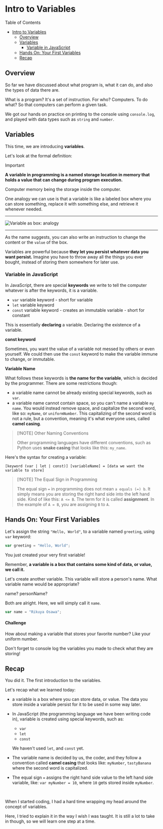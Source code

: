 # Intro to Variables

Table of Contents

- [Intro to Variables](#intro-to-variables)
  - [Overview](#overview)
  - [Variables](#variables)
    - [Variable in JavaScript](#variable-in-javascript)
  - [Hands On: Your First Variables](#hands-on-your-first-variables)
  - [Recap](#recap)

## Overview

So far we have discussed about what program is, what it can do, and also the types of data there are.

What is a program? It's a set of instruction. For who? Computers. To do what? So that computers can perform a given task.

We got our hands on practice on printing to the console using `console.log`, and played with data types such as `string` and `number`.

## Variables

This time, we are introducing **variables**.

Let's look at the formal definition:

> [!IMPORTANT]
>
> **A variable in programming is a named storage location in memory that holds a value that can change during program execution.**

Computer memory being the storage inside the computer.

One analogy we can use is that a variable is like a labeled box where you can store something, replace it with something else, and retrieve it whenever needed.

---

![Variable as box: analogy](https://miro.medium.com/v2/resize:fit:1400/1*Px7h03Ih7B5QZu4KQpSEoQ.png)

---

As the name suggests, you can also write an instruction to change the content or the `value` of the box.

Variables are powerful because **they let you persist whatever data you want persist.** Imagine you have to throw away all the things you ever bought, instead of storing them somewhere for later use.

### Variable in JavaScript

In JavaScript, there are special **keywords** we write to tell the computer whatever is after the keywords, it is a variable.

- `var` variable keyword - short for variable
- `let` variable keyword
- `const` variable keyword - creates an immutable variable - short for constant

This is essentially **declaring** a variable. Declaring the existence of a variable.

**const keyword**

Sometimes, you want the value of a variable not messed by others or even yourself. We could then use the `const` keyword to make the variable immune to change, or immutable.

**Variable Name**

What follows these keywords is **the name for the variable**, which is decided by the programmer. There are some restrictions though:

- a variable name cannot be already existing special keywords, such as `var`.
- a variable name cannot contain space, so you can't name a variable `my name`. You would instead remove space, and capitalize the second word, like so: `myName`, or `uniformNumber`. This capitalizing of the second word is not a rule, but a convention, meaning it's what everyone uses, called **camel casing**.

> [!NOTE] Other Naming Conventions
>
> Other programming languages have different conventions, such as Python uses **snake casing** that looks like this: `my_name`.

Here's the syntax for creating a variable:

```
[keyword (var | let | const)] [variableName] = [data we want the variable to store]
```

> [!NOTE] The Equal Sign in Programming
>
> The equal sign `=` in programming does not mean `a equals (=) b`. It simply means you are storing the right hand side into the left hand side. Kind of like this:
> `A <= B`. The term for it is called **assignment**. In the example of `A = B`, you are assigning `B` to `A`.

## Hands On: Your First Variables

Let's assign the string `"Hello, World"`, to a variable named `greeting`, using `var` keyword:

```js
var greeting = "Hello, World";
```

You just created your very first variable!

Remember, **a variable is a box that contains some kind of data, or value, we call it.**

Let's create another variable. This variable will store a person's name. What variable name would be appropriate?

name? personName?

Both are alright. Here, we will simply call it `name`.

```js
var name = "Rikuya Osawa";
```

#### Challenge

How about making a variable that stores your favorite number? Like your uniform number.

Don't forget to console log the variables you made to check what they are storing!

## Recap

You did it. The first introduction to the variables.

Let's recap what we learned today:

- a variable is a box where you can store data, or value. The data you store inside a variable persist for it to be used in some way later.
- In JavaScript (the programming language we have been writing code in), variable is created using special keywords, such as:

  - `var`
  - `let`
  - `const`

  We haven't used `let`, and `const` yet.

- The variable name is decided by us, the coder, and they follow a convention called **camel casing** that looks like: `myNumber`, `tastyBanana` where the second word is capitalized.
- The equal sign `=` assigns the right hand side value to the left hand side variable, like: `var myNumber = 10`, where `10` gets stored inside `myNumber`.

<br />

When I started coding, I had a hard time wrapping my head around the concept of variables.

Here, I tried to explain it in the way I wish I was taught. It is still a lot to take in though, so we will learn one step at a time.

